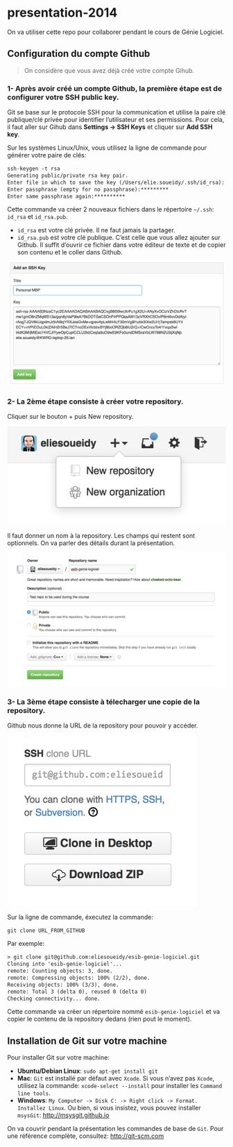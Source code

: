presentation-2014
=================

On va utiliser cette repo pour collaborer pendant le cours de Génie Logiciel.

## Configuration du compte Github

> On considère que vous avez déjà créé votre compte Gihub.

### 1- Après avoir créé un compte Github, la première étape est de configurer votre SSH public key.
Git se base sur le protocole SSH pour la communication et utilise la paire clé publique/clé privée pour identifier l’utilisateur et ses permissions. Pour cela, il faut aller sur Gihub dans **Settings -> SSH Keys** et cliquer sur **Add SSH key**.

Sur les systèmes Linux/Unix, vous utilisez la ligne de commande pour générer votre paire de clés:

```
ssh-keygen -t rsa
Generating public/private rsa key pair.
Enter file in which to save the key (/Users/elie.soueidy/.ssh/id_rsa):
Enter passphrase (empty for no passphrase):*********
Enter same passphrase again:**********
```
Cette commande va créer 2 nouveaux fichiers dans le répertoire `~/.ssh`: `id_rsa` et `id_rsa.pub`.

- `id_rsa` est votre clé privée. Il ne faut jamais la partager.
- `id_rsa.pub` est votre clé publique. C’est celle que vous allez ajouter sur Github. Il suffit d’ouvrir ce fichier dans votre éditeur de texte et de copier son contenu et le coller dans Github.

![image](images/ajouterCle.png)

### 2- La 2ème étape consiste à créer votre repository.
Cliquer sur le bouton + puis New repository.

![image](images/creerRepository.png)

Il faut donner un nom à la repository. Les champs qui restent sont optionnels. On va parler des détails durant la présentation.

![image](images/nouvelleRepository.png)

### 3- La 3ème étape consiste à télecharger une copie de la repository.
Github nous donne la URL de la repository pour pouvoir y accéder.

![image](images/urlRepository.png)

Sur la ligne de commande, éxecutez la commande:

```
git clone URL_FROM_GITHUB
```

Par exemple:

```
> git clone git@github.com:eliesoueidy/esib-genie-logiciel.git
Cloning into 'esib-genie-logiciel'...
remote: Counting objects: 3, done.
remote: Compressing objects: 100% (2/2), done.
Receiving objects: 100% (3/3), done.
remote: Total 3 (delta 0), reused 0 (delta 0)
Checking connectivity... done.
```
Cette commande va créer un répertoire nommé `esib-genie-logiciel` et va copier le contenu de la repository dedans (rien pout le moment).

## Installation de Git sur votre machine
Pour installer Git sur votre machine:

- **Ubuntu/Debian Linux**: `sudo apt-get install git`
- **Mac**: `Git` est installé par défaut avec `Xcode`. Si vous n’avez pas `Xcode`, utilisez la commande: `xcode-select --install` pour installer les `Command line tools`.
- **Windows**: `My Computer -> Disk C: -> Right click -> Format. Installez Linux`. Ou bien, si vous insistez, vous pouvez installer `msysGit`: http://msysgit.github.io


On va couvrir pendant la présentation les commandes de base de `Git`. Pour une référence complète, consultez: http://git-scm.com
